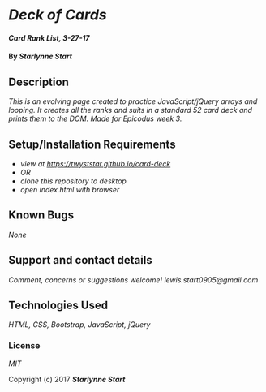 # _Deck of Cards_

#### _Card Rank List, 3-27-17_

#### By _**Starlynne Start**_

## Description

_This is an evolving page created to practice JavaScript/jQuery arrays and looping. It creates all the ranks and suits in a standard 52 card deck and prints them to the DOM. Made for Epicodus week 3._

## Setup/Installation Requirements

* _view at https://twyststar.github.io/card-deck_
* _OR_
* _clone this repository to desktop_
* _open index.html with browser_

## Known Bugs

_None_

## Support and contact details

_Comment, concerns or suggestions welcome! lewis.start0905@gmail.com_

## Technologies Used

_HTML, CSS, Bootstrap, JavaScript, jQuery_

### License

*MIT*

Copyright (c) 2017 **_Starlynne Start_**
